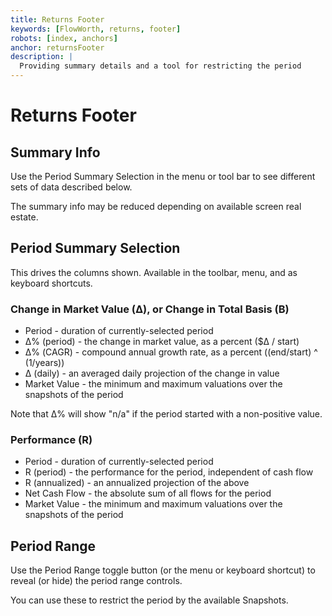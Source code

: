```yaml
---
title: Returns Footer
keywords: [FlowWorth, returns, footer]
robots: [index, anchors]
anchor: returnsFooter
description: |
  Providing summary details and a tool for restricting the period
---
```


# Returns Footer

## Summary Info

Use the Period Summary Selection in the menu or tool bar to see different sets of data described below.

The summary info may be reduced depending on available screen real estate.

## Period Summary Selection

This drives the columns shown. Available in the toolbar, menu, and as keyboard shortcuts.

### Change in Market Value (Δ), or Change in Total Basis (B)

* Period - duration of currently-selected period
* Δ% (period) - the change in market value, as a percent ($Δ / start)
* Δ% (CAGR) - compound annual growth rate, as a percent ((end/start) ^ (1/years))
* Δ (daily) - an averaged daily projection of the change in value
* Market Value - the minimum and maximum valuations over the snapshots of the period

Note that Δ% will show "n/a" if the period started with a non-positive value.

### Performance (R)

* Period - duration of currently-selected period
* R (period) - the performance for the period, independent of cash flow
* R (annualized) - an annualized projection of the above
* Net Cash Flow - the absolute sum of all flows for the period
* Market Value - the minimum and maximum valuations over the snapshots of the period

## Period Range 

Use the Period Range toggle button (or the menu or keyboard shortcut) to reveal (or hide) the period range controls.

You can use these to restrict the period by the available Snapshots.
